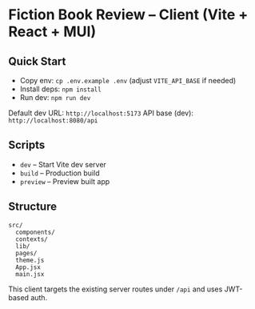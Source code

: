 # Fiction Book Review – Client (Vite + React + MUI)

## Quick Start

- Copy env: `cp .env.example .env` (adjust `VITE_API_BASE` if needed)
- Install deps: `npm install`
- Run dev: `npm run dev`

Default dev URL: `http://localhost:5173`
API base (dev): `http://localhost:8080/api`

## Scripts
- `dev` – Start Vite dev server
- `build` – Production build
- `preview` – Preview built app

## Structure
```
src/
  components/
  contexts/
  lib/
  pages/
  theme.js
  App.jsx
  main.jsx
```

This client targets the existing server routes under `/api` and uses JWT-based auth.

